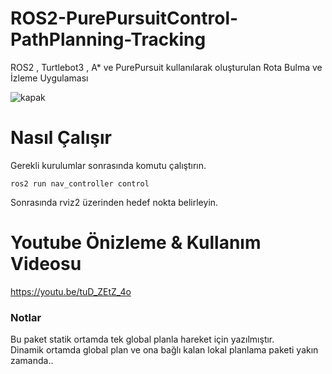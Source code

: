 # ROS2-PurePursuitControl-PathPlanning-Tracking
ROS2 , Turtlebot3 , A* ve PurePursuit kullanılarak oluşturulan Rota Bulma ve İzleme Uygulaması




![kapak](https://user-images.githubusercontent.com/87595266/205752064-9fd23095-1c5c-429e-8235-7534eefd5787.png)

# Nasıl Çalışır
Gerekli kurulumlar sonrasında komutu çalıştırın.  
  
`ros2 run nav_controller control`

Sonrasında rviz2 üzerinden hedef nokta belirleyin.  

# Youtube Önizleme & Kullanım Videosu  
https://youtu.be/tuD_ZEtZ_4o

### Notlar  
Bu paket statik ortamda tek global planla hareket için yazılmıştır.  
Dinamik ortamda global plan ve ona bağlı kalan lokal planlama paketi yakın zamanda..

